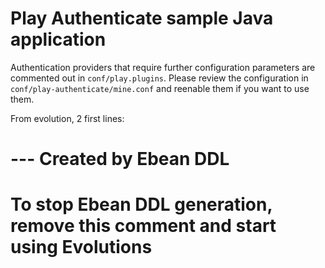 # Play Authenticate sample Java application

Authentication providers that require further configuration parameters
are commented out in `conf/play.plugins`. Please review the configuration
in `conf/play-authenticate/mine.conf` and reenable them if you want to
use them.


From evolution, 2 first lines:
# --- Created by Ebean DDL
# To stop Ebean DDL generation, remove this comment and start using Evolutions

